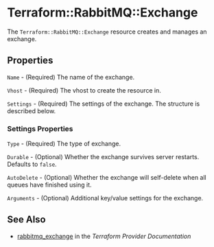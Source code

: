 # Terraform::RabbitMQ::Exchange

The ``Terraform::RabbitMQ::Exchange`` resource creates and manages an exchange.

## Properties

`Name` - (Required) The name of the exchange.

`Vhost` - (Required) The vhost to create the resource in.

`Settings` - (Required) The settings of the exchange. The structure is
described below.

### Settings Properties

`Type` - (Required) The type of exchange.

`Durable` - (Optional) Whether the exchange survives server restarts.
Defaults to `false`.

`AutoDelete` - (Optional) Whether the exchange will self-delete when all
queues have finished using it.

`Arguments` - (Optional) Additional key/value settings for the exchange.


## See Also

* [rabbitmq_exchange](https://www.terraform.io/docs/providers/rabbitmq/r/exchange.html) in the _Terraform Provider Documentation_